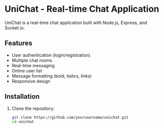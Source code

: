 # UniChat - Real-time Chat Application

UniChat is a real-time chat application built with Node.js, Express, and Socket.io.

## Features

- User authentication (login/registration)
- Multiple chat rooms
- Real-time messaging
- Online user list
- Message formatting (bold, italics, links)
- Responsive design

## Installation

1. Clone the repository:
   ```bash
   git clone https://github.com/yourusername/unichat.git
   cd unichat